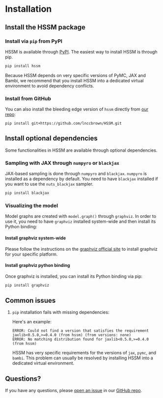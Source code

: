 # Installation

## Install the HSSM package

### Install via `pip` from PyPI

HSSM is available through [PyPI](https://pypi.org/project/hssm/). The easiest way to
install HSSM is through pip.

```bash
pip install hssm
```

Because HSSM depends on very specific versions of PyMC, JAX and Bambi, we recommend that
you install HSSM into a dedicated virtual environment to avoid dependency conflicts.

### Install from GitHub

You can also install the bleeding edge version of `hssm` directly from
[our repo](https://github.com/lnccbrown/HSSM):

```
pip install git+https://github.com/lnccbrown/HSSM.git
```

## Install optional dependencies

Some functionalities in HSSM are available through optional dependencies.

### Sampling with JAX through `numpyro` or `blackjax`

JAX-based sampling is done through `numpyro` and `blackjax`. `numpyro` is installed as
a dependency by default. You need to have `blackjax` installed if you want to use the
`nuts_blackjax` sampler.

```bash
pip install blackjax
```

### Visualizing the model

Model graphs are created with `model.graph()` through `graphviz`. In order to use it,
you need to have `graphviz` installed system-wide and then install its Python binding:

#### Install graphviz system-wide

Please follow the instructions on the
[graphviz official site](https://graphviz.org/download/) to install graphviz for your
specific platform.

#### Install graphviz python binding

Once graphviz is installed, you can install its Python binding via pip:

```bash
pip install graphviz
```

## Common issues

1. `pip` installation fails with missing dependencies:

   Here's an example:

   ```
   ERROR: Could not find a version that satisfies the requirement jaxlib<0.5.0,>=0.4.0 (from hssm) (from versions: none)
   ERROR: No matching distribution found for jaxlib<0.5.0,>=0.4.0 (from hssm)
   ```

   HSSM has very specific requirements for the versions of `jax`, `pymc`, and `bambi`.
   This problem can usually be resolved by installing HSSM into a dedicated virtual
   environment.

## Questions?

If you have any questions, please
[open an issue](https://github.com/lnccbrown/HSSM/issues) in our
[GitHub repo](https://github.com/lnccbrown/HSSM).
